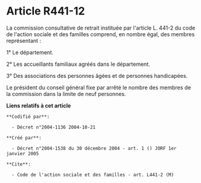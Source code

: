 # Article R441-12

La commission consultative de retrait instituée par l'article L. 441-2 du code de l'action sociale et des familles comprend,
en nombre égal, des membres représentant :

1° Le département.

2° Les accueillants familiaux agréés dans le département.

3° Des associations des personnes âgées et de personnes handicapées.

Le président du conseil général fixe par arrêté le nombre des membres de la commission dans la limite de neuf personnes.

**Liens relatifs à cet article**

	**Codifié par**:

	  - Décret n°2004-1136 2004-10-21

	**Créé par**:

	  - Décret n°2004-1538 du 30 décembre 2004 - art. 1 () JORF 1er janvier 2005

	**Cite**:

	  - Code de l'action sociale et des familles - art. L441-2 (M)
